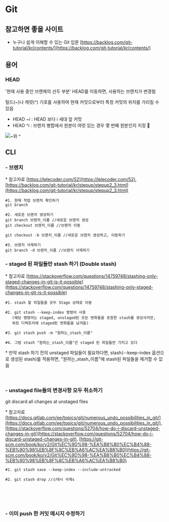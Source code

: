 # Git

## 참고하면 좋을 사이트

- 누구나 쉽게 이해할 수 있는 Git 입문 [https://backlog.com/git-tutorial/kr/contents/](https://backlog.com/git-tutorial/kr/contents/)

## 용어

### HEAD
'현재 사용 중인 브랜체의 선두 부분'
HEAD를 이동하면, 사용하는 브렌치가 변경됨

틸드(~)나 캐럿(^) 기호를 사용하여 현재 커밋으로부터 특정 커밋의 위치를 가리킬 수 있음
- HEAD ~i : HEAD 보다 i 세대 앞 커밋
- HEAD ^i : 브렌치 병합에서 원본이 여럿 있는 경우 몇 번째 원본인지 지정


![ ~와 ^](https://user-images.githubusercontent.com/13375734/102227299-bdc75400-3f2c-11eb-89a6-79289c09f163.png)

## CLI

### - 브렌치

\* 참고자료 [https://lelecoder.com/52](https://lelecoder.com/52), [https://backlog.com/git-tutorial/kr/stepup/stepup2_3.html](https://backlog.com/git-tutorial/kr/stepup/stepup2_3.html)

```
#1. 현재 작업 브렌치 확인하기
git branch

#2. 새로운 브렌치 생성하기
git branch 브렌치_이름 //새로운 브렌치 생성
git checkout 브렌치_이름 //브렌치 이동

git checkout -b 브렌치_이름 //새로운 브렌치 생성하고, 이동하기

#3. 브렌치 삭제하기
git branch -d 브렌치_이름 //브렌치 삭제하기
```


### - staged 된 파일들만 stash 하기 (Double stash)

\* 참고자료 [https://stackoverflow.com/questions/14759748/stashing-only-staged-changes-in-git-is-it-possible](https://stackoverflow.com/questions/14759748/stashing-only-staged-changes-in-git-is-it-possible)

```
#1. stash 할 피일들을 모두 Stage 상태로 이동

#2. git stash --keep-index 명령어 사용
   (해당 명령어는 staged, unstaged된 모든 변화들을 포함한 stash를 생성사지만,
   워킹 디렉토리에 staged된 변화들을 남겨둠)

#3. git stash push -m "원하는_stash_이름"

#4. 그럼 stash "원하는_stash_이름"은 staged 된 파일들만 가지고 있다
```

\* 만약 stash 하기 전의 unstaged 파일들이 필요하다면, stash(--keep-index 옵션으로 생성된 stash)를 적용하면, "원하는_stash_이름"에 stash된 파일들을 제거할 수 있음
<br>
<br>
<br>

### - unstaged file들의 변경사항 모두 취소하기
git discard all changes at unstaged files

\* 참고자료 [https://docs.gitlab.com/ee/topics/git/numerous_undo_possibilities_in_git/](https://docs.gitlab.com/ee/topics/git/numerous_undo_possibilities_in_git/), [https://stackoverflow.com/questions/52704/how-do-i-discard-unstaged-changes-in-git](https://stackoverflow.com/questions/52704/how-do-i-discard-unstaged-changes-in-git), [https://git-scm.com/book/ko/v2/Git%EC%9D%98-%EA%B8%B0%EC%B4%88-%EB%90%98%EB%8F%8C%EB%A6%AC%EA%B8%B0](https://git-scm.com/book/ko/v2/Git%EC%9D%98-%EA%B8%B0%EC%B4%88-%EB%90%98%EB%8F%8C%EB%A6%AC%EA%B8%B0)

```
#1. git stash save --keep-index --include-untracked

#2. git stash drop //스태시 삭제s
```

<br>
<br>
<br>

### - 이미 push 한 커밋 메시지 수정하기
